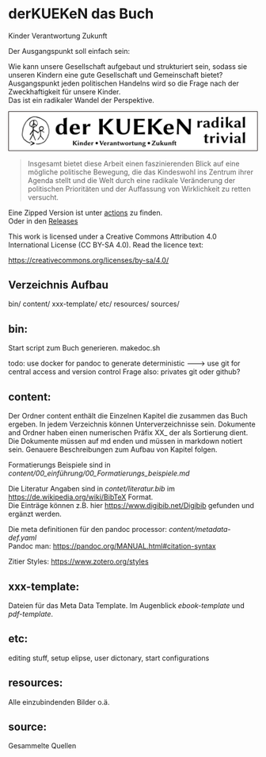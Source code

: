 # derKUEKeN das Buch

Kinder Verantwortung Zukunft

Der Ausgangspunkt soll einfach sein:  

Wie kann unsere Gesellschaft aufgebaut und strukturiert sein, sodass sie unseren Kindern eine gute Gesellschaft und Gemeinschaft bietet?  
Ausgangspunkt jeden politischen Handelns wird so die Frage nach der Zweckhaftigkeit für unsere Kinder.  
Das ist ein radikaler Wandel der Perspektive.


![derKUEKeN logo 'radikal trivial'](resources/derKUEKeN-Logo-148dpi-rand.png) 


>Insgesamt bietet diese Arbeit einen faszinierenden Blick auf eine mögliche politische Bewegung, die das Kindeswohl ins Zentrum ihrer Agenda stellt und die Welt durch eine radikale Veränderung der politischen Prioritäten und der Auffassung von Wirklichkeit zu retten versucht.  

Eine Zipped Version ist unter [actions](https://github.com/KuekenPartei/derKUEKeN-dasBuch/actions) zu finden.  
Oder in den [Releases](https://github.com/KuekenPartei/derKUEKeN-dasBuch/releases)

This work is licensed under a Creative Commons Attribution 4.0 International License (CC BY-SA 4.0). Read the licence text:

https://creativecommons.org/licenses/by-sa/4.0/

## Verzeichnis Aufbau

bin/
content/
xxx-template/
etc/
resources/
sources/

## bin:

Start script zum Buch generieren.
makedoc.sh

todo: use docker for pandoc to generate deterministic ---> use git for central access and version control
Frage also: privates git oder github? 

## content:

Der Ordner content enthält die Einzelnen Kapitel die zusammen das Buch ergeben.
In jedem Verzeichnis können Unterverzeichnisse sein. 
Dokumente and Ordner haben einen numerischen Präfix XX_ der als Sortierung dient.
Die Dokumente müssen auf md enden und müssen in markdown notiert sein.
Genauere Beschreibungen zum Aufbau von Kapitel folgen.

Formatierungs Beispiele sind in _content/00_einführung/00_Formatierungs_beispiele.md_ 

Die Literatur Angaben sind in _contet/literatur.bib_ im https://de.wikipedia.org/wiki/BibTeX Format.  
Die Einträge können z.B. hier https://www.digibib.net/Digibib gefunden und ergänzt werden.  

Die meta definitionen für den pandoc processor: _content/metadata-def.yaml_  
Pandoc man: https://pandoc.org/MANUAL.html#citation-syntax

Zitier Styles: https://www.zotero.org/styles


## xxx-template:

Dateien für das Meta Data Template. Im Augenblick _ebook-template_ und _pdf-template_.

## etc:

editing stuff, setup elipse, user dictonary, start configurations

## resources:

Alle einzubindenden Bilder o.ä.

## source:

Gesammelte Quellen

